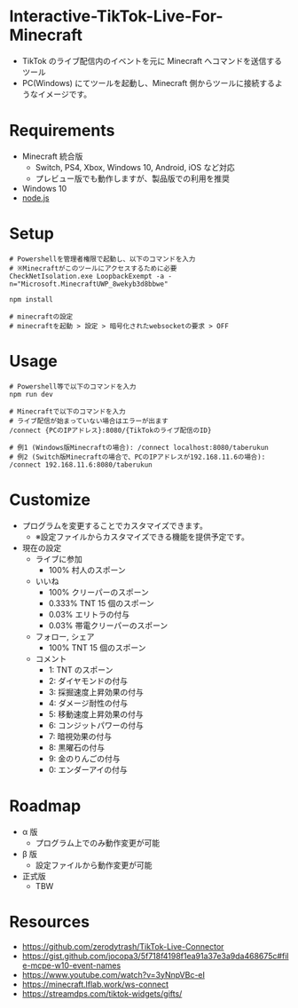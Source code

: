 # Interactive-TikTok-Live-For-Minecraft

- TikTok のライブ配信内のイベントを元に Minecraft へコマンドを送信するツール
- PC(Windows) にてツールを起動し、Minecraft 側からツールに接続するようなイメージです。

# Requirements

- Minecraft 統合版
  - Switch, PS4, Xbox, Windows 10, Android, iOS など対応
  - プレビュー版でも動作しますが、製品版での利用を推奨
- Windows 10
- [node.js](https://nodejs.org/ja/download)

# Setup

```shell
# Powershellを管理者権限で起動し、以下のコマンドを入力
# ※Minecraftがこのツールにアクセスするために必要
CheckNetIsolation.exe LoopbackExempt -a -n="Microsoft.MinecraftUWP_8wekyb3d8bbwe"

npm install
```

```shell
# minecraftの設定
# minecraftを起動 > 設定 > 暗号化されたwebsocketの要求 > OFF
```

# Usage

```shell
# Powershell等で以下のコマンドを入力
npm run dev
```

```
# Minecraftで以下のコマンドを入力
# ライブ配信が始まっていない場合はエラーが出ます
/connect {PCのIPアドレス}:8080/{TikTokのライブ配信のID}

# 例1 (Windows版Minecraftの場合): /connect localhost:8080/taberukun
# 例2 (Switch版Minecraftの場合で、PCのIPアドレスが192.168.11.6の場合): /connect 192.168.11.6:8080/taberukun
```

# Customize

- プログラムを変更することでカスタマイズできます。
  - ※設定ファイルからカスタマイズできる機能を提供予定です。
- 現在の設定
  - ライブに参加
    - 100% 村人のスポーン
  - いいね
    - 100% クリーパーのスポーン
    - 0.333% TNT 15 個のスポーン
    - 0.03% エリトラの付与
    - 0.03% 帯電クリーパーのスポーン
  - フォロー, シェア
    - 100% TNT 15 個のスポーン
  - コメント
    - 1: TNT のスポーン
    - 2: ダイヤモンドの付与
    - 3: 採掘速度上昇効果の付与
    - 4: ダメージ耐性の付与
    - 5: 移動速度上昇効果の付与
    - 6: コンジットパワーの付与
    - 7: 暗視効果の付与
    - 8: 黒曜石の付与
    - 9: 金のりんごの付与
    - 0: エンダーアイの付与

# Roadmap

- α 版
  - プログラム上でのみ動作変更が可能
- β 版
  - 設定ファイルから動作変更が可能
- 正式版
  - TBW

# Resources

- https://github.com/zerodytrash/TikTok-Live-Connector
- https://gist.github.com/jocopa3/5f718f4198f1ea91a37e3a9da468675c#file-mcpe-w10-event-names
- https://www.youtube.com/watch?v=3yNnpVBc-eI
- https://minecraft.lflab.work/ws-connect
- https://streamdps.com/tiktok-widgets/gifts/
